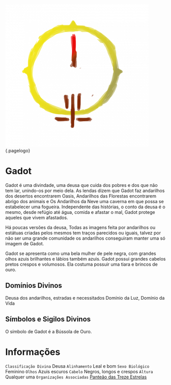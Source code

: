 <!-- TITLE: Gadot -->
<!-- SUBTITLE: Deusa dos Andarilhos, Estradas e Necessitados -->

![4249 B 0 Ab 1858 B 29 F 97250 Ab 7994 E 9 Ec 4](/uploads/4249-b-0-ab-1858-b-29-f-97250-ab-7994-e-9-ec-4.png "4249 B 0 Ab 1858 B 29 F 97250 Ab 7994 E 9 Ec 4"){.pagelogo}
# Gadot
Gadot é uma divindade, uma deusa que cuida dos pobres e dos que não tem lar, unindo-os por meio dela. As lendas dizem que Gadot faz andarilhos dos desertos encontrarem Oasis, Andarilhos das Florestas encontrarem abrigo dos animais e Os Andarilhos da Neve uma caverna em que possa se estabelecer uma fogueira. Independente das histórias, o conto da deusa é o mesmo, desde refúgio até água, comida e afastar o mal, Gadot protege aqueles que vivem afastados.

Há poucas versões da deusa, Todas as imagens feita por andarilhos ou estátuas criadas pelos mesmos tem traços parecidos ou iguais, talvez por não ser uma grande comunidade os andarilhos conseguiram manter uma só imagem de Gadot.

Gadot se apresenta como uma bela mulher de pele negra, com grandes olhos azuis brilhantes e lábios também azuis. Gadot possui grandes cabelos pretos crespos e volumosos.
Ela costuma possuir uma tiara e brincos de ouro.

## Domínios Divinos
Deusa dos andarilhos, estradas e necessitados Domínio da Luz, Domínio da Vida

## Símbolos e Sigilos Divinos
O símbolo de Gadot é a Bússola de Ouro.

# Informações
`Classificação Divina` Deusa
`Alinhamento` Leal e bom 
`Sexo Biológico` Feminino 
`Olhos` Azuis escuros
`Cabelo` Negros, longos e crespos
`Altura` Qualquer uma 
`Organizações Associadas` [Panteão das Treze Estrelas](http://localhost/divindades/panteao-das-treze-estrelas#panteao-das-treze-estrelas)